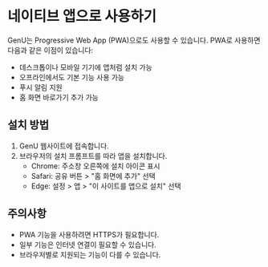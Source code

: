 # 네이티브 앱으로 사용하기

GenU는 Progressive Web App (PWA)으로도 사용할 수 있습니다. PWA로 사용하면 다음과 같은 이점이 있습니다:

- 데스크톱이나 모바일 기기에 앱처럼 설치 가능
- 오프라인에서도 기본 기능 사용 가능
- 푸시 알림 지원
- 홈 화면 바로가기 추가 가능

## 설치 방법

1. GenU 웹사이트에 접속합니다.
2. 브라우저의 설치 프롬프트를 따라 앱을 설치합니다.
   - Chrome: 주소창 오른쪽에 설치 아이콘 표시
   - Safari: 공유 버튼 > "홈 화면에 추가" 선택
   - Edge: 설정 > 앱 > "이 사이트를 앱으로 설치" 선택

## 주의사항

- PWA 기능을 사용하려면 HTTPS가 필요합니다.
- 일부 기능은 인터넷 연결이 필요할 수 있습니다.
- 브라우저별로 지원되는 기능이 다를 수 있습니다.